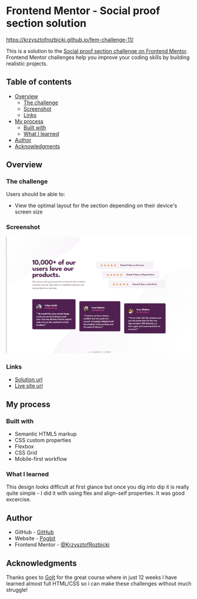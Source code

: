 # Frontend Mentor - Social proof section solution

https://krzysztofrozbicki.github.io/fem-challenge-11/

This is a solution to the
[Social proof section challenge on Frontend Mentor](https://www.frontendmentor.io/challenges/social-proof-section-6e0qTv_bA).
Frontend Mentor challenges help you improve your coding skills by building realistic projects.

## Table of contents

- [Overview](#overview)
  - [The challenge](#the-challenge)
  - [Screenshot](#screenshot)
  - [Links](#links)
- [My process](#my-process)
  - [Built with](#built-with)
  - [What I learned](#what-i-learned)
- [Author](#author)
- [Acknowledgments](#acknowledgments)

## Overview

### The challenge

Users should be able to:

- View the optimal layout for the section depending on their device's screen size

### Screenshot

![](./screenshot.jpg)

### Links

- [Solution url](https://github.com/KrzysztofRozbicki/fem-challenge-11/)
- [Live site url](https://krzysztofrozbicki.github.io/fem-challenge-11/)

## My process

### Built with

- Semantic HTML5 markup
- CSS custom properties
- Flexbox
- CSS Grid
- Mobile-first workflow

### What I learned

This design looks difficult at first glance but once you dig into dip it is really quite simple - I
did it with using flex and align-self properties. It was good excercise.

## Author

- GitHub - [GitHub](https://github.com/KrzysztofRozbicki)
- Website - [Pogbit](https://www.pogbit.com/)
- Frontend Mentor - [@KrzysztofRozbicki](https://www.frontendmentor.io/profile/KrzysztofRozbicki)

## Acknowledgments

Thanks goes to [GoIt](https://goit.global/pl/) for the great course where in just 12 weeks I have
learned almost full HTML/CSS so i can make these challenges without much struggle!
